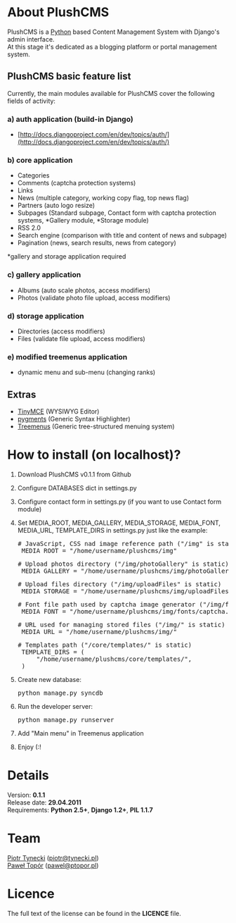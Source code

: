 About PlushCMS
==============

PlushCMS is a [Python](http://python.org/) based Content Management System with Django's admin interface.  
At this stage it's dedicated as a blogging platform or portal management system.

PlushCMS basic feature list
---------------------------

Currently, the main modules available for PlushCMS cover the following fields of activity:

### a) auth application (build-in Django)
* [http://docs.djangoproject.com/en/dev/topics/auth/](http://docs.djangoproject.com/en/dev/topics/auth/)

### b) core application
* Categories
* Comments (captcha protection systems)
* Links
* News (multiple category, working copy flag, top news flag)
* Partners (auto logo resize)
* Subpages (Standard subpage, Contact form with captcha protection systems, *Gallery module, *Storage module)
* RSS 2.0
* Search engine (comparison with title and content of news and subpage)
* Pagination (news, search results, news from category)

*gallery and storage application required

### c) gallery application
* Albums (auto scale photos, access modifiers)
* Photos (validate photo file upload, access modifiers)

### d) storage application
* Directories (access modifiers)
* Files (validate file upload, access modifiers)

### e) modified treemenus application
* dynamic menu and sub-menu (changing ranks)

Extras
------
* [TinyMCE](http://tinymce.moxiepre.com/) (WYSIWYG Editor)
* [pygments](http://pygments.org/) (Generic Syntax Highlighter)
* [Treemenus](http://pre.google.com/p/django-treemenus/) (Generic tree-structured menuing system)

How to install (on localhost)?
==============================

1. Download PlushCMS v0.1.1 from Github
2. Configure DATABASES dict in settings.py
3. Configure contact form in settings.py (if you want to use Contact form module)
4. Set MEDIA\_ROOT, MEDIA\_GALLERY, MEDIA\_STORAGE, MEDIA\_FONT, MEDIA\_URL, TEMPLATE\_DIRS in settings.py just like the example:
    <pre># JavaScript, CSS nad image reference path ("/img" is static)
    MEDIA_ROOT = "/home/username/plushcms/img"</pre>

     <pre># Upload photos directory ("/img/photoGallery" is static)
    MEDIA_GALLERY = "/home/username/plushcms/img/photoGallery"</pre>

     <pre># Upload files directory ("/img/uploadFiles" is static)
    MEDIA_STORAGE = "/home/username/plushcms/img/uploadFiles"</pre>

     <pre># Font file path used by captcha image generator ("/img/fonts/captcha.ttf" is static)
    MEDIA_FONT = "/home/username/plushcms/img/fonts/captcha.ttf"</pre>

     <pre># URL used for managing stored files ("/img/" is static)
    MEDIA_URL = "/home/username/plushcms/img/"</pre>

     <pre># Templates path ("/core/templates/" is static)
    TEMPLATE_DIRS = (
        "/home/username/plushcms/core/templates/",
    )</pre>
5. Create new database:
    <pre>python manage.py syncdb</pre>
6. Run the developer server:
    <pre>python manage.py runserver</pre>
7. Add "Main menu" in Treemenus application
8. Enjoy (:!

Details
=======

Version: **0.1.1**  
Release date: **29.04.2011**  
Requirements: **Python 2.5+**, **Django 1.2+**, **PIL 1.1.7**

Team
====

[Piotr Tynecki](https://github.com/katharsis) (piotr@tynecki.pl)  
[Paweł Topór](https://github.com/toporek) (pawel@ptopor.pl)

Licence
=======

The full text of the license can be found in the **LICENCE** file.
